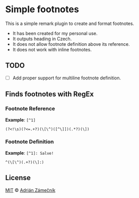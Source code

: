 # Simple footnotes

This is a simple remark plugin to create and format footnotes.

- It has been created for my personal use.
- It outputs heading in Czech.
- It does not allow footnote definition above its reference.
- It does not work with inline footnotes.

## TODO

- [ ] Add proper support for multiline footnote definition.


## Finds footnotes with RegEx

### Footnote Reference

**Example**: `[^1]`

```
(?<!\s)(?<=.+?)(\[\^)([^\]])(.*?)(\])
```

### Footnote Definition

**Example**: `[^1]: Salve!`

```
^(\[\^)(.+?)(\]:)
```

## License

[MIT](license) © [Adrián Zámečník](https://adrianzamecnik.cz)